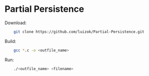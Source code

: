 # Partial Persistence

Download:

```sh
    git clone https://github.com/luizok/Partial-Persistence.git
```

Build:

```sh
    gcc *.c -o <outfile_name>
```

Run:

```sh
    ./<outfile_name> <filename>
```
